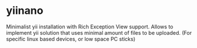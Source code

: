 yiinano
=======

Minimalist yii installation with Rich Exception View support. Allows to implement yii solution that uses minimal amount of files to be uploaded. (For specific linux based devices, or low space PC sticks)